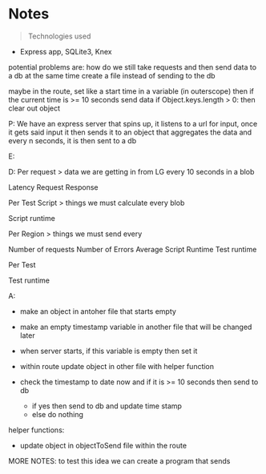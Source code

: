 # Notes
> Technologies used
- Express app, SQLite3, Knex

potential problems are:
how do we still take requests and then send data to a db at the same time
create a file instead of sending to the db

maybe in the route, set like a start time in a variable (in outerscope)
then if the current time is >= 10 seconds send data if Object.keys.length > 0: then clear out object 

P: We have an express server that spins up, it listens to a url for input, once it gets said input it then sends it to an object that aggregates the data
and every n seconds, it is then sent to a db

E: 

D: 
Per request > data we are getting in from LG every 10 seconds in a blob

Latency
Request
Response

Per Test Script > things we must calculate every blob

Script runtime

Per Region > things we must send every

Number of requests
Number of Errors
Average Script Runtime
Test runtime

Per Test

Test runtime

A:
- make an object in antoher file that starts empty
- make an empty timestamp variable in another file that will be changed later

- when server starts, if this variable is empty then set it 
- within route update object in other file with helper function
- check the timestamp to date now and if it is >= 10 seconds then send to db
    - if yes then send to db and update time stamp
    - else do nothing

helper functions:
- update object in objectToSend file within the route

MORE NOTES:
to test this idea we can create a program that sends 